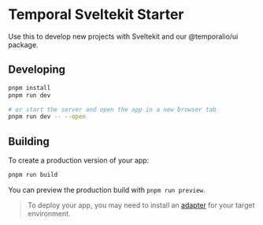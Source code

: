 
# Temporal Sveltekit Starter

Use this to develop new projects with Sveltekit and our @temporalio/ui package.

## Developing


```bash
pnpm install
pnpm run dev

# or start the server and open the app in a new browser tab
pnpm run dev -- --open
```

## Building

To create a production version of your app:

```bash
pnpm run build
```

You can preview the production build with `pnpm run preview`.

> To deploy your app, you may need to install an [adapter](https://kit.svelte.dev/docs/adapters) for your target environment.
